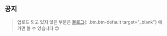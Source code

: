 ## 공지
>  업로드 되고 있지 않은 부분은 
[블로그](https://praybe.tistory.com/category/%EA%B8%B0%EC%88%A0%EB%A9%B4%EC%A0%91%EC%A4%80%EB%B9%84){: .btn.btn-default target="_blank"} 
에 가면 볼 수 있습니다 😊
